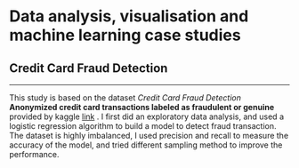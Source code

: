 # Data analysis, visualisation and machine learning case studies


## Credit Card Fraud Detection
----
This study is based on the dataset *Credit Card Fraud Detection* **Anonymized credit card transactions labeled as fraudulent or genuine** provided by kaggle [link](https://www.kaggle.com/mlg-ulb/creditcardfraud) .
I first did an exploratory data analysis, and used a logistic regression algorithm to build a model to detect fraud transaction. The dataset is highly imbalanced, I used precision and recall to measure the accuracy of the model, and tried different sampling method to improve the performance.



